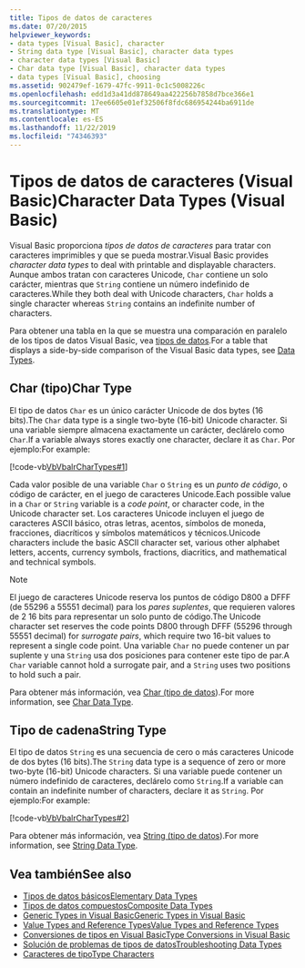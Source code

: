 ```yaml
---
title: Tipos de datos de caracteres
ms.date: 07/20/2015
helpviewer_keywords:
- data types [Visual Basic], character
- String data type [Visual Basic], character data types
- character data types [Visual Basic]
- Char data type [Visual Basic], character data types
- data types [Visual Basic], choosing
ms.assetid: 902479ef-1679-47fc-9911-0c1c5008226c
ms.openlocfilehash: edd1d3a41dd878649aa422256b7858d7bce366e1
ms.sourcegitcommit: 17ee6605e01ef32506f8fdc686954244ba6911de
ms.translationtype: MT
ms.contentlocale: es-ES
ms.lasthandoff: 11/22/2019
ms.locfileid: "74346393"
---
```

# <a name="character-data-types-visual-basic"></a><span data-ttu-id="3e037-102">Tipos de datos de caracteres (Visual Basic)</span><span class="sxs-lookup"><span data-stu-id="3e037-102">Character Data Types (Visual Basic)</span></span>
<span data-ttu-id="3e037-103">Visual Basic proporciona *tipos de datos de caracteres* para tratar con caracteres imprimibles y que se pueda mostrar.</span><span class="sxs-lookup"><span data-stu-id="3e037-103">Visual Basic provides *character data types* to deal with printable and displayable characters.</span></span> <span data-ttu-id="3e037-104">Aunque ambos tratan con caracteres Unicode, `Char` contiene un solo carácter, mientras que `String` contiene un número indefinido de caracteres.</span><span class="sxs-lookup"><span data-stu-id="3e037-104">While they both deal with Unicode characters, `Char` holds a single character whereas `String` contains an indefinite number of characters.</span></span>  
  
 <span data-ttu-id="3e037-105">Para obtener una tabla en la que se muestra una comparación en paralelo de los tipos de datos Visual Basic, vea [tipos de datos](../../../../visual-basic/language-reference/data-types/index.md).</span><span class="sxs-lookup"><span data-stu-id="3e037-105">For a table that displays a side-by-side comparison of the Visual Basic data types, see [Data Types](../../../../visual-basic/language-reference/data-types/index.md).</span></span>  
  
## <a name="char-type"></a><span data-ttu-id="3e037-106">Char (tipo)</span><span class="sxs-lookup"><span data-stu-id="3e037-106">Char Type</span></span>  
 <span data-ttu-id="3e037-107">El tipo de datos `Char` es un único carácter Unicode de dos bytes (16 bits).</span><span class="sxs-lookup"><span data-stu-id="3e037-107">The `Char` data type is a single two-byte (16-bit) Unicode character.</span></span> <span data-ttu-id="3e037-108">Si una variable siempre almacena exactamente un carácter, declárelo como `Char`.</span><span class="sxs-lookup"><span data-stu-id="3e037-108">If a variable always stores exactly one character, declare it as `Char`.</span></span> <span data-ttu-id="3e037-109">Por ejemplo:</span><span class="sxs-lookup"><span data-stu-id="3e037-109">For example:</span></span>  
  
 [!code-vb[VbVbalrCharTypes#1](~/samples/snippets/visualbasic/VS_Snippets_VBCSharp/vbvbalrchartypes/vb/module1.vb#1)]
  
 <span data-ttu-id="3e037-110">Cada valor posible de una variable `Char` o `String` es un *punto de código*, o código de carácter, en el juego de caracteres Unicode.</span><span class="sxs-lookup"><span data-stu-id="3e037-110">Each possible value in a `Char` or `String` variable is a *code point*, or character code, in the Unicode character set.</span></span> <span data-ttu-id="3e037-111">Los caracteres Unicode incluyen el juego de caracteres ASCII básico, otras letras, acentos, símbolos de moneda, fracciones, diacríticos y símbolos matemáticos y técnicos.</span><span class="sxs-lookup"><span data-stu-id="3e037-111">Unicode characters include the basic ASCII character set, various other alphabet letters, accents, currency symbols, fractions, diacritics, and mathematical and technical symbols.</span></span>  
  
> [!NOTE]
> <span data-ttu-id="3e037-112">El juego de caracteres Unicode reserva los puntos de código D800 a DFFF (de 55296 a 55551 decimal) para los *pares suplentes*, que requieren valores de 2 16 bits para representar un solo punto de código.</span><span class="sxs-lookup"><span data-stu-id="3e037-112">The Unicode character set reserves the code points D800 through DFFF (55296 through 55551 decimal) for *surrogate pairs*, which require two 16-bit values to represent a single code point.</span></span> <span data-ttu-id="3e037-113">Una variable `Char` no puede contener un par suplente y una `String` usa dos posiciones para contener este tipo de par.</span><span class="sxs-lookup"><span data-stu-id="3e037-113">A `Char` variable cannot hold a surrogate pair, and a `String` uses two positions to hold such a pair.</span></span>  
  
 <span data-ttu-id="3e037-114">Para obtener más información, vea [Char (tipo de datos](../../../../visual-basic/language-reference/data-types/char-data-type.md)).</span><span class="sxs-lookup"><span data-stu-id="3e037-114">For more information, see [Char Data Type](../../../../visual-basic/language-reference/data-types/char-data-type.md).</span></span>  
  
## <a name="string-type"></a><span data-ttu-id="3e037-115">Tipo de cadena</span><span class="sxs-lookup"><span data-stu-id="3e037-115">String Type</span></span>  
 <span data-ttu-id="3e037-116">El tipo de datos `String` es una secuencia de cero o más caracteres Unicode de dos bytes (16 bits).</span><span class="sxs-lookup"><span data-stu-id="3e037-116">The `String` data type is a sequence of zero or more two-byte (16-bit) Unicode characters.</span></span> <span data-ttu-id="3e037-117">Si una variable puede contener un número indefinido de caracteres, declárelo como `String`.</span><span class="sxs-lookup"><span data-stu-id="3e037-117">If a variable can contain an indefinite number of characters, declare it as `String`.</span></span> <span data-ttu-id="3e037-118">Por ejemplo:</span><span class="sxs-lookup"><span data-stu-id="3e037-118">For example:</span></span>  
  
 [!code-vb[VbVbalrCharTypes#2](~/samples/snippets/visualbasic/VS_Snippets_VBCSharp/vbvbalrchartypes/vb/module1.vb#2)]
  
 <span data-ttu-id="3e037-119">Para obtener más información, vea [String (tipo de datos](../../../../visual-basic/language-reference/data-types/string-data-type.md)).</span><span class="sxs-lookup"><span data-stu-id="3e037-119">For more information, see [String Data Type](../../../../visual-basic/language-reference/data-types/string-data-type.md).</span></span>  
  
## <a name="see-also"></a><span data-ttu-id="3e037-120">Vea también</span><span class="sxs-lookup"><span data-stu-id="3e037-120">See also</span></span>

- [<span data-ttu-id="3e037-121">Tipos de datos básicos</span><span class="sxs-lookup"><span data-stu-id="3e037-121">Elementary Data Types</span></span>](../../../../visual-basic/programming-guide/language-features/data-types/elementary-data-types.md)
- [<span data-ttu-id="3e037-122">Tipos de datos compuestos</span><span class="sxs-lookup"><span data-stu-id="3e037-122">Composite Data Types</span></span>](../../../../visual-basic/programming-guide/language-features/data-types/composite-data-types.md)
- [<span data-ttu-id="3e037-123">Generic Types in Visual Basic</span><span class="sxs-lookup"><span data-stu-id="3e037-123">Generic Types in Visual Basic</span></span>](../../../../visual-basic/programming-guide/language-features/data-types/generic-types.md)
- [<span data-ttu-id="3e037-124">Value Types and Reference Types</span><span class="sxs-lookup"><span data-stu-id="3e037-124">Value Types and Reference Types</span></span>](../../../../visual-basic/programming-guide/language-features/data-types/value-types-and-reference-types.md)
- [<span data-ttu-id="3e037-125">Conversiones de tipos en Visual Basic</span><span class="sxs-lookup"><span data-stu-id="3e037-125">Type Conversions in Visual Basic</span></span>](../../../../visual-basic/programming-guide/language-features/data-types/type-conversions.md)
- [<span data-ttu-id="3e037-126">Solución de problemas de tipos de datos</span><span class="sxs-lookup"><span data-stu-id="3e037-126">Troubleshooting Data Types</span></span>](../../../../visual-basic/programming-guide/language-features/data-types/troubleshooting-data-types.md)
- [<span data-ttu-id="3e037-127">Caracteres de tipo</span><span class="sxs-lookup"><span data-stu-id="3e037-127">Type Characters</span></span>](../../../../visual-basic/programming-guide/language-features/data-types/type-characters.md)
